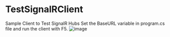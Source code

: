# TestSignalRClient
Sample Client to Test SignalR Hubs
Set the BaseURL variable in program.cs file and run the client with F5.
![image](https://github.com/MainJhatwal/TestSignalRClient/assets/31307098/7399f4a0-2a99-4200-b6c2-3f4bee920598)

